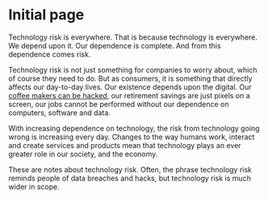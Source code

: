 # Initial page

Technology risk is everywhere. That is because technology is everywhere.  We depend upon it.  Our dependence is complete.  And from this dependence comes risk.

Technology risk is not just something for companies to worry about, which of course they need to do.  But as consumers, it is something that directly affects our day-to-day lives.  Our existence depends upon the digital.  Our [coffee makers can be hacked](https://arstechnica.com/information-technology/2020/09/how-a-hacker-turned-a-250-coffee-maker-into-ransom-machine/), our retirement savings are just pixels on a screen, our jobs cannot be performed without our dependence on computers, software and data.

With increasing dependence on technology, the risk from technology going wrong is increasing every day.  Changes to the way humans work, interact and create services and products mean that technology plays an ever greater role in our society, and the economy.  

These are notes about technology risk.  Often, the phrase technology risk reminds people of data breaches and hacks, but technology risk is much wider in scope.  



